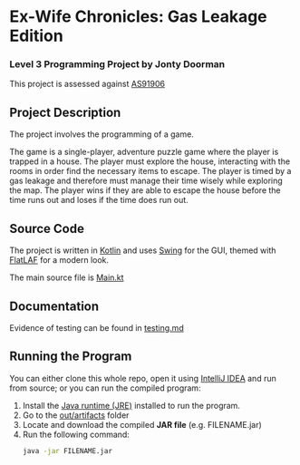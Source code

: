 # Ex-Wife Chronicles: Gas Leakage Edition

### Level 3 Programming Project by Jonty Doorman

This project is assessed against [AS91906](https://www.nzqa.govt.nz/nqfdocs/ncea-resource/achievements/2019/as91906.pdf)

## Project Description

The project involves the programming of a game.

The game is a single-player, adventure puzzle game where the player is trapped in a house.
The player must explore the house, interacting with the rooms in order find the necessary items to escape.
The player is timed by a gas leakage and therefore must manage their time wisely while exploring the map.
The player wins if they are able to escape the house before the time runs out and loses if the time does run out.


## Source Code

The project is written in [Kotlin](https://kotlinlang.org/) and uses [Swing](https://docs.oracle.com/javase/8/docs/technotes/guides/swing/) for the GUI, themed with [FlatLAF](https://github.com/JFormDesigner/FlatLaf) for a modern look.

The main source file is [Main.kt](src/Main.kt)


## Documentation

Evidence of testing can be found in [testing.md](testing.md)


## Running the Program

You can either clone this whole repo, open it using [IntelliJ IDEA](https://www.jetbrains.com/idea/download/) and run from source; or you can run the compiled program:

1. Install the [Java runtime (JRE)](https://www.java.com/en/download/) installed to run the program.
2. Go to the [out/artifacts](out/artifacts) folder
3. Locate and download the compiled **JAR file** (e.g. FILENAME.jar)
4. Run the following command:
    ```bash
    java -jar FILENAME.jar
    ```